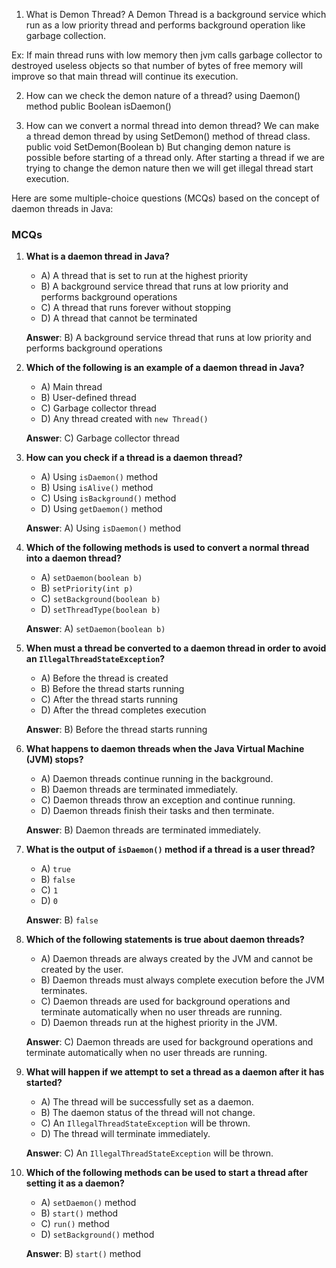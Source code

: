 1. What is Demon Thread?
A Demon Thread is a background service which run as a low priority thread 
and performs background operation like garbage collection.

Ex: If main thread runs with low memory then jvm calls garbage collector to destroyed useless objects so that 
number of bytes of free memory will improve so that main thread will continue its execution.

2. How can we check the demon nature of a thread?
using Daemon() method
public Boolean isDaemon()

3. How can we convert a normal thread into demon thread?
We can make a thread demon thread by using SetDemon() method of thread class.
public void SetDemon(Boolean b)
But changing demon nature is possible before starting of a thread only.
After starting a thread if we are trying to change the demon nature then we will get illegal thread start execution.


Here are some multiple-choice questions (MCQs) based on the concept of daemon threads in Java:

### MCQs

1. **What is a daemon thread in Java?**
    - A) A thread that is set to run at the highest priority
    - B) A background service thread that runs at low priority and performs background operations
    - C) A thread that runs forever without stopping
    - D) A thread that cannot be terminated

   **Answer**: B) A background service thread that runs at low priority and performs background operations

2. **Which of the following is an example of a daemon thread in Java?**
    - A) Main thread
    - B) User-defined thread
    - C) Garbage collector thread
    - D) Any thread created with `new Thread()`

   **Answer**: C) Garbage collector thread

3. **How can you check if a thread is a daemon thread?**
    - A) Using `isDaemon()` method
    - B) Using `isAlive()` method
    - C) Using `isBackground()` method
    - D) Using `getDaemon()` method

   **Answer**: A) Using `isDaemon()` method

4. **Which of the following methods is used to convert a normal thread into a daemon thread?**
    - A) `setDaemon(boolean b)`
    - B) `setPriority(int p)`
    - C) `setBackground(boolean b)`
    - D) `setThreadType(boolean b)`

   **Answer**: A) `setDaemon(boolean b)`

5. **When must a thread be converted to a daemon thread in order to avoid an `IllegalThreadStateException`?**
    - A) Before the thread is created
    - B) Before the thread starts running
    - C) After the thread starts running
    - D) After the thread completes execution

   **Answer**: B) Before the thread starts running

6. **What happens to daemon threads when the Java Virtual Machine (JVM) stops?**
    - A) Daemon threads continue running in the background.
    - B) Daemon threads are terminated immediately.
    - C) Daemon threads throw an exception and continue running.
    - D) Daemon threads finish their tasks and then terminate.

   **Answer**: B) Daemon threads are terminated immediately.

7. **What is the output of `isDaemon()` method if a thread is a user thread?**
    - A) `true`
    - B) `false`
    - C) `1`
    - D) `0`

   **Answer**: B) `false`

8. **Which of the following statements is true about daemon threads?**
    - A) Daemon threads are always created by the JVM and cannot be created by the user.
    - B) Daemon threads must always complete execution before the JVM terminates.
    - C) Daemon threads are used for background operations and terminate automatically when no user threads are running.
    - D) Daemon threads run at the highest priority in the JVM.

   **Answer**: C) Daemon threads are used for background operations and terminate automatically when no user threads are running.

9. **What will happen if we attempt to set a thread as a daemon after it has started?**
    - A) The thread will be successfully set as a daemon.
    - B) The daemon status of the thread will not change.
    - C) An `IllegalThreadStateException` will be thrown.
    - D) The thread will terminate immediately.

   **Answer**: C) An `IllegalThreadStateException` will be thrown.

10. **Which of the following methods can be used to start a thread after setting it as a daemon?**
    - A) `setDaemon()` method
    - B) `start()` method
    - C) `run()` method
    - D) `setBackground()` method

    **Answer**: B) `start()` method